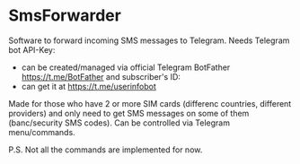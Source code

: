 # SmsForwarder

Software to forward incoming SMS messages to Telegram.
Needs Telegram bot API-Key:
 - can be created/managed via official Telegram BotFather https://t.me/BotFather
and subscriber's ID:
 - can get it at https://t.me/userinfobot

Made for those who have 2 or more SIM cards (differenc countries, different providers) and only need to get SMS messages on some of them (banc/security SMS codes).
Can be controlled via Telegram menu/commands.

P.S. Not all the commands are implemented for now.